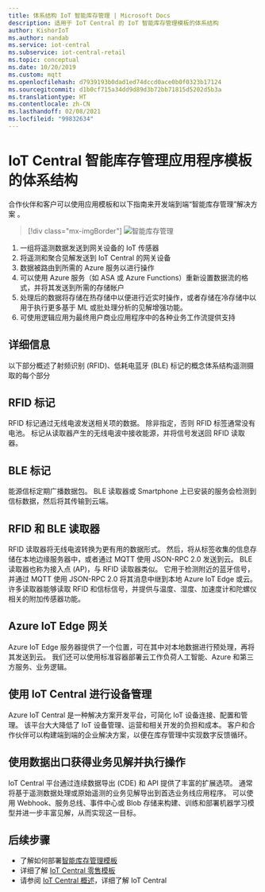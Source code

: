 ```yaml
---
title: 体系结构 IoT 智能库存管理 | Microsoft Docs
description: 适用于 IoT Central 的 IoT 智能库存管理模板的体系结构
author: KishorIoT
ms.author: nandab
ms.service: iot-central
ms.subservice: iot-central-retail
ms.topic: conceptual
ms.date: 10/20/2019
ms.custom: mqtt
ms.openlocfilehash: d7939193b0dad1ed74dccd0ace0b0f0323b17124
ms.sourcegitcommit: d1b0cf715a34dd9d89d3b72bb71815d5202d5b3a
ms.translationtype: HT
ms.contentlocale: zh-CN
ms.lasthandoff: 02/08/2021
ms.locfileid: "99832634"
---
```

# <a name="architecture-of-iot-central-smart-inventory-management-application-template"></a>IoT Central 智能库存管理应用程序模板的体系结构

合作伙伴和客户可以使用应用模板和以下指南来开发端到端“智能库存管理”解决方案  。

> [!div class="mx-imgBorder"]
> ![智能库存管理](./media/concept-smart-inventory-mgmt-architecture/smart-inventory-management-architecture.png)

1. 一组将遥测数据发送到网关设备的 IoT 传感器
2. 将遥测和聚合见解发送到 IoT Central 的网关设备
3. 数据被路由到所需的 Azure 服务以进行操作
4. 可以使用 Azure 服务（如 ASA 或 Azure Functions）重新设置数据流的格式，并将其发送到所需的存储帐户 
5. 处理后的数据将存储在热存储中以便进行近实时操作，或者存储在冷存储中以用于执行更多基于 ML 或批处理分析的见解增强功能。 
6. 可使用逻辑应用为最终用户商业应用程序中的各种业务工作流提供支持

## <a name="details"></a>详细信息
以下部分概述了射频识别 (RFID)、低耗电蓝牙 (BLE) 标记的概念体系结构遥测摄取的每个部分

## <a name="rfid-tags"></a>RFID 标记
RFID 标记通过无线电波发送相关项的数据。 除非指定，否则 RFID 标签通常没有电池。 标记从读取器产生的无线电波中接收能源，并将信号发送回 RFID 读取器。

## <a name="ble-tags"></a>BLE 标记
能源信标定期广播数据包。 BLE 读取器或 Smartphone 上已安装的服务会检测到信标数据，然后将其传输到云端。

## <a name="rfid--ble-readers"></a>RFID 和 BLE 读取器
RFID 读取器将无线电波转换为更有用的数据形式。 然后，将从标签收集的信息存储在本地边缘服务器中，或者通过 MQTT 使用 JSON-RPC 2.0 发送到云。
BLE 读取器也称为接入点 (AP)，与 RFID 读取器类似。 它用于检测附近的蓝牙信号，并通过 MQTT 使用 JSON-RPC 2.0 将其消息中继到本地 Azure IoT Edge 或云。
许多读取器能够读取 RFID 和信标信号，并提供与温度、湿度、加速度计和陀螺仪相关的附加传感器功能。

## <a name="azure-iot-edge-gateway"></a>Azure IoT Edge 网关
Azure IoT Edge 服务器提供了一个位置，可在其中对本地数据进行预处理，再将其发送到云。 我们还可以使用标准容器部署云工作负荷人工智能、Azure 和第三方服务、业务逻辑。

## <a name="device-management-with-iot-central"></a>使用 IoT Central 进行设备管理 
Azure IoT Central 是一种解决方案开发平台，可简化 IoT 设备连接、配置和管理。 该平台大大降低了 IoT 设备管理、运营和相关开发的负担和成本。 客户和合作伙伴可以构建端到端的企业解决方案，以便在库存管理中实现数字反馈循环。

## <a name="business-insights--actions-using-data-egress"></a>使用数据出口获得业务见解并执行操作 
IoT Central 平台通过连续数据导出 (CDE) 和 API 提供了丰富的扩展选项。 通常将基于遥测数据处理或原始遥测的业务见解导出到首选业务线应用程序。 可以使用 Webhook、服务总线、事件中心或 Blob 存储来构建、训练和部署机器学习模型并进一步丰富见解，从而实现这一目标。

## <a name="next-steps"></a>后续步骤
* 了解如何部署[智能库存管理模板](./tutorial-iot-central-smart-inventory-management.md)
* 详细了解 [IoT Central 零售模板](./overview-iot-central-retail.md)
* 请参阅 [IoT Central 概述](../core/overview-iot-central.md)，详细了解 IoT Central
